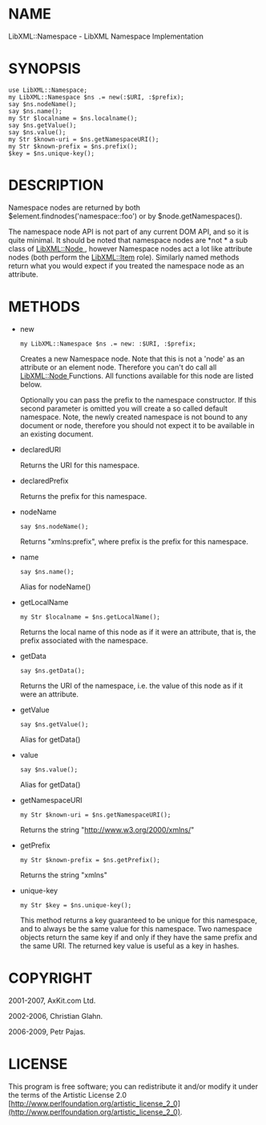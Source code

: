NAME
====

LibXML::Namespace - LibXML Namespace Implementation

SYNOPSIS
========

    use LibXML::Namespace;
    my LibXML::Namespace $ns .= new(:$URI, :$prefix);
    say $ns.nodeName();
    say $ns.name();
    my Str $localname = $ns.localname();
    say $ns.getValue();
    say $ns.value();
    my Str $known-uri = $ns.getNamespaceURI();
    my Str $known-prefix = $ns.prefix();
    $key = $ns.unique-key();

DESCRIPTION
===========

Namespace nodes are returned by both $element.findnodes('namespace::foo') or by $node.getNamespaces().

The namespace node API is not part of any current DOM API, and so it is quite minimal. It should be noted that namespace nodes are *not * a sub class of [LibXML::Node ](https://libxml-raku.github.io/LibXML-raku/Node ), however Namespace nodes act a lot like attribute nodes (both perform the [LibXML::Item](https://libxml-raku.github.io/LibXML-raku/Item) role). Similarly named methods return what you would expect if you treated the namespace node as an attribute.

METHODS
=======

  * new

        my LibXML::Namespace $ns .= new: :$URI, :$prefix;

    Creates a new Namespace node. Note that this is not a 'node' as an attribute or an element node. Therefore you can't do call all [LibXML::Node ](https://libxml-raku.github.io/LibXML-raku/Node ) Functions. All functions available for this node are listed below.

    Optionally you can pass the prefix to the namespace constructor. If this second parameter is omitted you will create a so called default namespace. Note, the newly created namespace is not bound to any document or node, therefore you should not expect it to be available in an existing document.

  * declaredURI

    Returns the URI for this namespace.

  * declaredPrefix

    Returns the prefix for this namespace.

  * nodeName

        say $ns.nodeName();

    Returns "xmlns:prefix", where prefix is the prefix for this namespace.

  * name

        say $ns.name();

    Alias for nodeName()

  * getLocalName

        my Str $localname = $ns.getLocalName();

    Returns the local name of this node as if it were an attribute, that is, the prefix associated with the namespace.

  * getData

        say $ns.getData();

    Returns the URI of the namespace, i.e. the value of this node as if it were an attribute.

  * getValue

        say $ns.getValue();

    Alias for getData()

  * value

        say $ns.value();

    Alias for getData()

  * getNamespaceURI

        my Str $known-uri = $ns.getNamespaceURI();

    Returns the string "http://www.w3.org/2000/xmlns/"

  * getPrefix

        my Str $known-prefix = $ns.getPrefix();

    Returns the string "xmlns"

  * unique-key

        my Str $key = $ns.unique-key();

    This method returns a key guaranteed to be unique for this namespace, and to always be the same value for this namespace. Two namespace objects return the same key if and only if they have the same prefix and the same URI. The returned key value is useful as a key in hashes.

COPYRIGHT
=========

2001-2007, AxKit.com Ltd.

2002-2006, Christian Glahn.

2006-2009, Petr Pajas.

LICENSE
=======

This program is free software; you can redistribute it and/or modify it under the terms of the Artistic License 2.0 [http://www.perlfoundation.org/artistic_license_2_0](http://www.perlfoundation.org/artistic_license_2_0).

